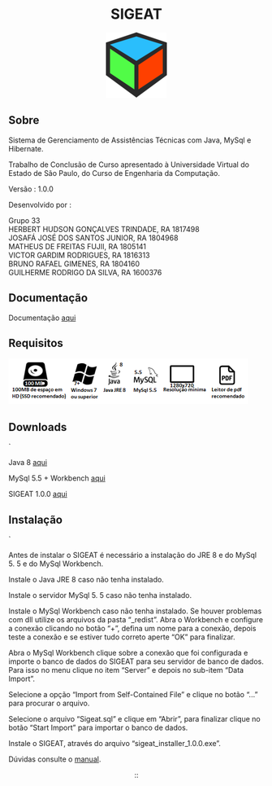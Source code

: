 <div align="center"><h1>SIGEAT</h1></div>

<p align="center">
  <img src="icon.png">
</p>

<h2>Sobre</h2>

<p>Sistema de Gerenciamento de Assistências Técnicas com Java, MySql e Hibernate.</p>
<p>Trabalho de Conclusão de Curso apresentado à Universidade Virtual do Estado de São Paulo, do Curso de Engenharia da Computação.</p>
<p>Versão : 1.0.0</p>
<p>Desenvolvido por :</p>

Grupo 33<br>
HERBERT HUDSON GONÇALVES TRINDADE, RA 1817498<br>
JOSAFÁ JOSÉ DOS SANTOS JUNIOR, RA 1804968<br>
MATHEUS DE FREITAS FUJII, RA 1805141<br>
VICTOR GARDIM RODRIGUES, RA 1816313<br>
BRUNO RAFAEL GIMENES, RA 1804160<br>
GUILHERME RODRIGO DA SILVA, RA 1600376


<h2>Documentação</h2>

<p>Documentação <a href="https://raw.githack.com/MrX456/Cars_Performance_Charts/main/_Documentation/C%23%20Doc/html/index.html">aqui</a></p>

<h2>Requisitos</h2>
<img src="/_Documentação/requisitos_img.png">

<h2>Downloads</h2>`
<p>Java 8 <a href="https://github.com/MrX456/tcc-sigeat/raw/main/_Deploy/java%208.rar">aqui</a></p>
<p>MySql 5.5 + Workbench <a href="https://github.com/MrX456/tcc-sigeat/raw/main/_Deploy/mysql%205.5%20%2B%20workbench.rar">aqui</a></p>
<p>SIGEAT 1.0.0 <a href="https://github.com/MrX456/tcc-sigeat/raw/main/_Deploy/sigeat_1.0.0.rar">aqui</a></p>

<h2>Instalação</h2>`
<p>
 Antes de instalar o SIGEAT é necessário a instalação do JRE 8 e do MySql 5. 5 e do MySql Workbench.

 Instale o Java JRE 8 caso não tenha instalado.

 Instale o servidor MySql 5. 5 caso não tenha instalado.
 
 Instale o MySql Workbench caso não tenha instalado. Se houver problemas com dll utilize os arquivos da pasta “_redist”. Abra o Workbench e configure a conexão clicando no botão “+”, defina um nome para a conexão, depois teste a conexão e se estiver tudo correto aperte “OK” para finalizar.
  
 Abra o MySql Workbench clique sobre a conexão que foi configurada e importe o banco de dados do SIGEAT para seu servidor de banco de dados. Para isso no menu clique no item “Server” e depois no sub-item “Data Import”.
  
 Selecione a opção “Import from Self-Contained File” e clique no botão “...” para procurar o arquivo.

 Selecione o arquivo “Sigeat.sql” e clique em “Abrir”, para finalizar  clique no botão “Start Import” para importar o banco de dados.
  
 Instale o SIGEAT, através do arquivo “sigeat_installer_1.0.0.exe”.
  
  Dúvidas consulte o <a href="https://github.com/MrX456/tcc-sigeat/raw/main/_Deploy/mysql%205.5%20%2B%20workbench.rar">manual</a>.
  
</p>

<p align="center">::</p>




